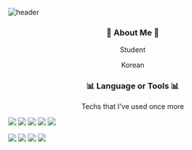 ![header](https://capsule-render.vercel.app/api?type=wave&color=gradient&height=300&section=header&text=JUNGHOONOH&fontSize=90)


<h3 align = "center"> 🏫 About Me 🏫 </h3>
<p align = "center"> Student </p>
<p align = "center"> Korean </p>


<h3 align = "center">📊 Language or Tools 📊 </h3>

<p align = "center"> Techs that I've used once more </p>
<p align = "center>
  <p align = "center>
    <img src="https://img.shields.io/badge/Keras-D00000?style=flat-square&logo=Keras&logoColor=white"/>
    <img src="https://img.shields.io/badge/TensorFlow-FF6F00?style=flat-square&logo=TensorFlow&logoColor=white"/>
    <img src="https://img.shields.io/badge/OpenCV-5C3EE8?style=flat-square&logo=OpenCV&logoColor=white"/>
    <img src="https://img.shields.io/badge/Flask-000000?style=flat-square&logo=Flask&logoColor=white"/>
    <img src="https://img.shields.io/badge/Laravel-FF2D20?style=flat-square&logo=Laravel&logoColor=white"/>
  </p> 
  <p align = "center>
    <img src="https://img.shields.io/badge/TailwindCSS-38B2AC?style=flat-square&logo=TailwindCSS&logoColor=white"/>
    <img src="https://img.shields.io/badge/CSS3-1572B6?style=flat-square&logo=CSS3&logoColor=white"/>
    <img src="https://img.shields.io/badge/Python3-3766AB?style=flat-square&logo=Python&logoColor=white"/>
    <img src="https://img.shields.io/badge/Vue.js-4FCO8D?style=flat-square&logo=Vue.js&logoColor=white"/>
    <img src="https://img.shields.io/badge/React-61DAFB?style=flat-square&logo=React&logoColor=white"/>                                                                     </p>                                   
</p>
